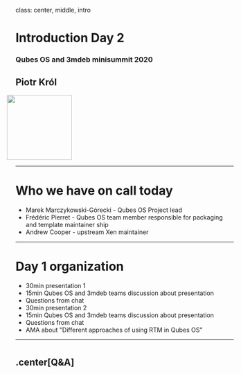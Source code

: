 class: center, middle, intro

# Introduction Day 2

### Qubes OS and 3mdeb minisummit 2020

## Piotr Król

<img src="/remark-templates/3mdeb-presentation-template/images/logo.png" width="150px" style="margin-left:-20px">

---

# Who we have on call today

* Marek Marczykowski-Górecki - Qubes OS Project lead
* Frédéric Pierret - Qubes OS team member responsible for packaging and template maintainer ship
* Andrew Cooper - upstream Xen maintainer
---

# Day 1 organization

* 30min presentation 1
* 15min Qubes OS and 3mdeb teams discussion about presentation
* Questions from chat
* 30min presentation 2
* 15min Qubes OS and 3mdeb teams discussion about presentation
* Questions from chat
* AMA about "Different approaches of using RTM in Qubes OS"

---

#

## .center[Q&A]

